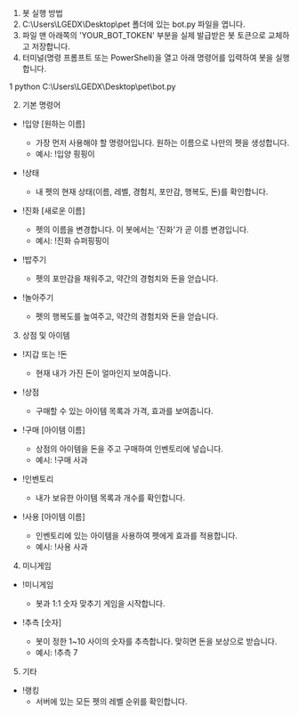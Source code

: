   1. 봇 실행 방법
   1. C:\Users\LGEDX\Desktop\pet 폴더에 있는 bot.py
      파일을 엽니다.
   2. 파일 맨 아래쪽의 'YOUR_BOT_TOKEN' 부분을 실제
      발급받은 봇 토큰으로 교체하고 저장합니다.
   3. 터미널(명령 프롬프트 또는 PowerShell)을 열고 아래
      명령어를 입력하여 봇을 실행합니다.

   1     python
     C:\Users\LGEDX\Desktop\pet\bot.py

  2. 기본 명령어
   * !입양 [원하는 이름]
       * 가장 먼저 사용해야 할 명령어입니다. 원하는
         이름으로 나만의 펫을 생성합니다.
       * 예시: !입양 핑핑이

   * !상태
       * 내 펫의 현재 상태(이름, 레벨, 경험치, 포만감,
         행복도, 돈)를 확인합니다.

   * !진화 [새로운 이름]
       * 펫의 이름을 변경합니다. 이 봇에서는 '진화'가
         곧 이름 변경입니다.
       * 예시: !진화 슈퍼핑핑이

   * !밥주기
       * 펫의 포만감을 채워주고, 약간의 경험치와 돈을
         얻습니다.

   * !놀아주기
       * 펫의 행복도를 높여주고, 약간의 경험치와 돈을
         얻습니다.

  3. 상점 및 아이템
   * !지갑 또는 !돈
       * 현재 내가 가진 돈이 얼마인지 보여줍니다.

   * !상점
       * 구매할 수 있는 아이템 목록과 가격, 효과를
         보여줍니다.

   * !구매 [아이템 이름]
       * 상점의 아이템을 돈을 주고 구매하여 인벤토리에
         넣습니다.
       * 예시: !구매 사과

   * !인벤토리
       * 내가 보유한 아이템 목록과 개수를 확인합니다.

   * !사용 [아이템 이름]
       * 인벤토리에 있는 아이템을 사용하여 펫에게
         효과를 적용합니다.
       * 예시: !사용 사과

  4. 미니게임
   * !미니게임
       * 봇과 1:1 숫자 맞추기 게임을 시작합니다.

   * !추측 [숫자]
       * 봇이 정한 1~10 사이의 숫자를 추측합니다.
         맞히면 돈을 보상으로 받습니다.
       * 예시: !추측 7

  5. 기타
   * !랭킹
       * 서버에 있는 모든 펫의 레벨 순위를 확인합니다.
